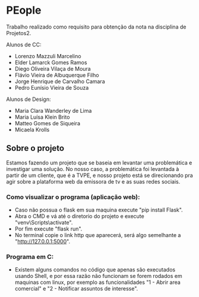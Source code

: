 # PEople
Trabalho realizado como requisito para obtenção da nota na disciplina de Projetos2.

Alunos de CC:
- Lorenzo Mazzuli Marcelino
- Elder Lamarck Gomes Ramos
- Diego Oliveira Vilaça de Moura
- Flávio Vieira de Albuquerque Filho
- Jorge Henrique de Carvalho Camara
- Pedro Eunísio Vieira de Souza 

Alunos de Design:
- Maria Clara Wanderley de Lima
- Maria Luísa Klein Brito
- Matteo Gomes de Siqueira 
- Micaela Krolls


## Sobre o projeto
Estamos fazendo um projeto que se baseia em levantar uma problemática e investigar uma solução. No nosso caso, a problemática foi levantada à partir de um cliente, que é a TVPE, e nosso projeto está se direcionando pra agir sobre a plataforma web da emissora de tv e as suas redes sociais.


### Como visualizar o programa (aplicação web):
- Caso não possua o flask em sua maquina execute "pip install Flask".
- Abra o CMD e vá até o diretorio do projeto e execute "venv\Scripts\activate".
- Por fim execute "flask run".
- No terminal copie o link http que aparecerá, será algo semelhante a "http://127.0.0.1:5000".

### Programa em C:
- Existem alguns comandos no código que apenas são executados usando Shell, e por essa razão não funcionam se forem rodados em maquinas com linux, por exemplo as funcionalidades "1 - Abrir area comercial" e "2 - Notificar assuntos de interesse". 
